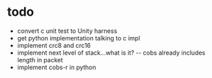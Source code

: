 todo
====
- convert c unit test to Unity harness
- get python implementation talking to c impl
- implement crc8 and crc16
- implement next level of stack...what is it?
-- cobs already includes length in packet
- implement cobs-r in python
